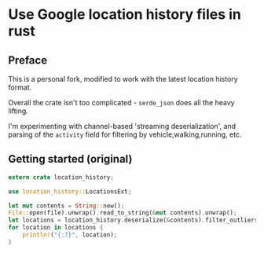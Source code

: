 # Use Google location history files in rust
## Preface

This is a personal fork, modified to work with the latest location history format.

Overall the crate isn't too complicated - `serde_json` does all the heavy lifting.

I'm experimenting with channel-based 'streaming deserialization', and parsing of the `activity` field for filtering by vehicle,walking,running, etc.

## Getting started (original)

```rust
extern crate location_history;

use location_history::LocationsExt;

let mut contents = String::new();
File::open(file).unwrap().read_to_string(&mut contents).unwrap();
let locations = location_history.deserialize(&contents).filter_outliers();
for location in locations {
    println!("{:?}", location);
}
```

